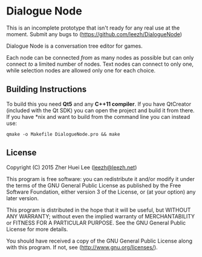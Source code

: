 Dialogue Node
=============

This is an incomplete prototype that isn't ready for any real use at the
moment. Submit any bugs to (https://github.com/leezh/DialogueNode)

Dialogue Node is a conversation tree editor for games.

Each node can be connected *from* as many nodes as possible but can only
connect *to* a limited number of nodes. Text nodes can connect to only one,
while selection nodes are allowed only one for each choice.

## Building Instructions

To build this you need **Qt5** and any **C++11 compiler**. If you have
QtCreator (included with the Qt SDK) you can open the project and build it
from there. If you have *nix and want to build from the command line you
can instead use:

```Shell
qmake -o Makefile DialogueNode.pro && make
```

## License

Copyright (C) 2015  Zher Huei Lee (leezh@leezh.net)

This program is free software: you can redistribute it and/or modify
it under the terms of the GNU General Public License as published by
the Free Software Foundation, either version 3 of the License, or
(at your option) any later version.

This program is distributed in the hope that it will be useful,
but WITHOUT ANY WARRANTY; without even the implied warranty of
MERCHANTABILITY or FITNESS FOR A PARTICULAR PURPOSE.  See the
GNU General Public License for more details.

You should have received a copy of the GNU General Public License
along with this program.  If not, see (http://www.gnu.org/licenses/).
 
